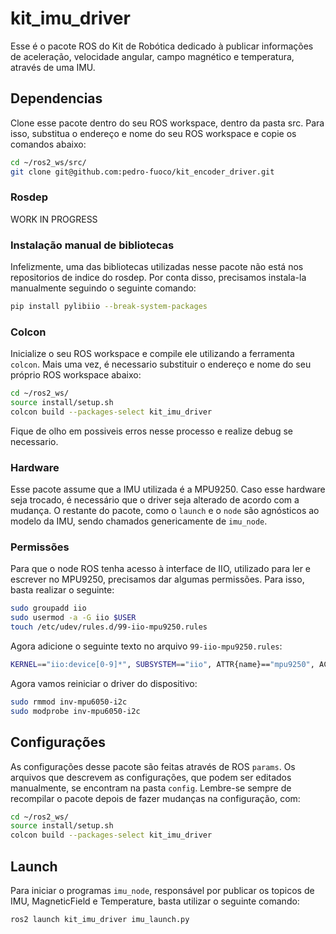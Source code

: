 # kit_imu_driver

Esse é o pacote ROS do Kit de Robótica dedicado à publicar informações de aceleração, velocidade angular, campo magnético e temperatura, através de uma IMU.

## Dependencias

Clone esse pacote dentro do seu ROS workspace, dentro da pasta src. Para isso, substitua o endereço e nome do seu ROS workspace e copie os comandos abaixo:
```bash
cd ~/ros2_ws/src/
git clone git@github.com:pedro-fuoco/kit_encoder_driver.git
```

### Rosdep
WORK IN PROGRESS

### Instalação manual de bibliotecas
Infelizmente, uma das bibliotecas utilizadas nesse pacote não está nos repositorios de indice do rosdep. Por conta disso, precisamos instala-la manualmente seguindo o seguinte comando:

```bash
pip install pylibiio --break-system-packages
```

### Colcon
Inicialize o seu ROS workspace e compile ele utilizando a ferramenta `colcon`. Mais uma vez, é necessario substituir o endereço e nome do seu próprio ROS workspace abaixo:
```bash
cd ~/ros2_ws/
source install/setup.sh
colcon build --packages-select kit_imu_driver
```
Fique de olho em possiveis erros nesse processo e realize debug se necessario.

### Hardware
Esse pacote assume que a IMU utilizada é a MPU9250. Caso esse hardware seja trocado, é necessário que o driver seja alterado de acordo com a mudança. O restante do pacote, como o `launch` e o `node` são agnósticos ao modelo da IMU, sendo chamados genericamente de `imu_node`.

### Permissões
Para que o node ROS tenha acesso à interface de IIO, utilizado para ler e escrever no MPU9250, precisamos dar algumas permissões. Para isso, basta realizar o seguinte:

```bash
sudo groupadd iio
sudo usermod -a -G iio $USER
touch /etc/udev/rules.d/99-iio-mpu9250.rules
```

Agora adicione o seguinte texto no arquivo `99-iio-mpu9250.rules`:

```bash
KERNEL=="iio:device[0-9]*", SUBSYSTEM=="iio", ATTR{name}=="mpu9250", ACTION=="add", GROUP="iio", PROGRAM="/bin/sh -c 'chgrp -R iio /sys%p; chmod -R g=u /sys%p'"
```

Agora vamos reiniciar o driver do dispositivo:
```bash
sudo rmmod inv-mpu6050-i2c
sudo modprobe inv-mpu6050-i2c
```


## Configurações
As configurações desse pacote são feitas através de ROS `params`. Os arquivos que descrevem as configurações, que podem ser editados manualmente, se encontram na pasta `config`.
Lembre-se sempre de recompilar o pacote depois de fazer mudanças na configuração, com:
```bash
cd ~/ros2_ws/
source install/setup.sh
colcon build --packages-select kit_imu_driver
```

## Launch
Para iniciar o programas `imu_node`, responsável por publicar os topicos de IMU, MagneticField e Temperature, basta utilizar o seguinte comando:
```bash
ros2 launch kit_imu_driver imu_launch.py
```
